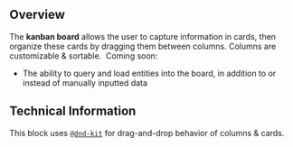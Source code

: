 ## Overview

The **kanban board** allows the user to capture information in cards, then organize these cards by dragging them between columns. Columns are customizable & sortable.
​
Coming soon:
​

- The ability to query and load entities into the board, in addition to or instead of manually inputted data

## Technical Information

This block uses [`@dnd-kit`](https://docs.dndkit.com/) for drag-and-drop behavior of columns & cards.
